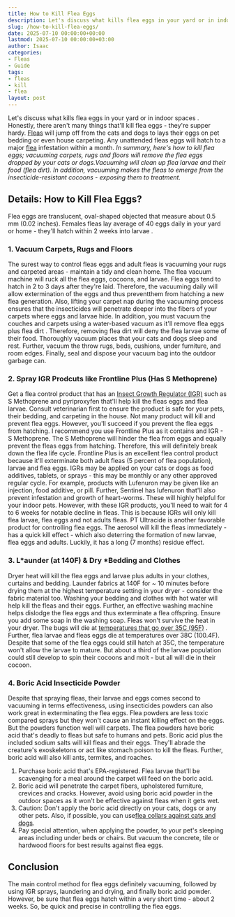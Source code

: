 ```yaml
---
title: How to Kill Flea Eggs
description: Let's discuss what kills flea eggs in your yard or in indoor spaces . Honestly, there aren't many things that'll kill flea eggs - they're supper hardy. Fleas...
slug: /how-to-kill-flea-eggs/
date: 2025-07-10 00:00:00+00:00
lastmod: 2025-07-10 00:00:00+03:00
author: Isaac
categories:
- Fleas
- Guide
tags:
- fleas
- kill
- flea
layout: post
---
```

Let's discuss what kills flea eggs in your yard or in
indoor spaces
. Honestly, there aren't many things that'll kill flea eggs - they're supper hardy.
[Fleas](https://pestpolicy.com/how-to-kill-fleas-on-dogs-naturally-safe-and-fast/) will jump off from the cats and dogs to lays their eggs on pet bedding or even house carpeting. Any unattended fleas eggs will hatch to a major [flea](https://pestpolicy.com/what-kills-fleas-in-the-yard-naturally/) infestation within a month.
*In summary, here's how to kill flea eggs; vacuuming carpets, rugs and floors will remove the flea eggs dropped by your cats or dogs.Vacuuming will clean up flea larvae and their food (flea dirt). In addition, vacuuming makes the fleas to emerge from the insecticide-resistant cocoons - exposing them to treatment.*
## Details: How to Kill Flea Eggs?
Flea eggs are translucent, oval-shaped objected that measure about 0.5 mm (0.02 inches). Females fleas lay average of 40 eggs daily in your yard or home - they'll
hatch within 2 weeks into larvae
.

### **1. Vacuum Carpets, Rugs and Floors**
The surest way to control fleas eggs and adult fleas is vacuuming your rugs and carpeted areas - maintain a tidy and clean home. The
flea vacuum
machine will ruck all the flea eggs, cocoons, and larvae.
Flea eggs tend to hatch in 2 to 3 days after they're laid. Therefore, the vacuuming daily will allow extermination of the eggs and thus preventthem from hatching a new flea generation.
Also, lifting your carpet nap during the vacuuming process ensures that the insecticides will penetrate deeper into the fibers of your carpets where eggs and larvae hide.
In addition, you must vacuum the couches and carpets using a water-based vacuum as it'll remove flea eggs plus
flea dirt
. Therefore, removing flea dirt will deny the flea larvae some of their food.
Thoroughly vacuum places that your cats and dogs sleep and rest. Further, vacuum the throw rugs, beds, cushions, under furniture, and room edges. Finally, seal and dispose your vacuum bag into the outdoor garbage can.
### 2. Spray IGR Prodcuts like Frontline Plus (Has S Methoprene)
Get a flea control product that has an
[Insect Growth Regulator (IGR)](http://npic.orst.edu/ingred/ptype/igr.html)
such as S Methoprene and pyriproxyfen that'll help kill the fleas eggs and flea larvae. Consult veterinarian first to ensure the product is safe for your pets, their bedding, and carpeting in the house.
Not many product will kill and prevent flea eggs. However, you'll succeed if you prevent the flea eggs from hatching. I recommend you use Frontline Plus as it contains and IGR - S Methoprene.
The S Methoprene will hinder the flea from eggs and equally prevent the fleas eggs from hatching. Therefore, this will definitely break down the flea life cycle.
Frontline Plus is an excellent flea control product because it'll exterminate both adult fleas (5 percent of flea population), larvae and flea eggs.
IGRs may be applied on your cats or dogs as food additives, tablets, or sprays - this may be monthly or any other approved regular cycle. For example, products with Lufenuron may be given like an injection, food additive, or pill.
Further, Sentinel has lufenuron that'll also prevent infestation and growth of heart-worms. These will highly helpful for your indoor pets.
However, with these IGR products, you'll need to wait for 4 to 6 weeks for notable decline in fleas. This is because IGRs will only kill flea larvae, flea eggs and not adults fleas.
PT Ultracide is another favorable product for controlling flea eggs. The aerosol will kill the fleas immediately - has a quick kill effect - which also deterring the formation of new larvae, flea eggs and adults. Luckily, it has a long (7 months) residue effect.
### 3. L*aunder (at 140F) & Dry *Bedding and Clothes
Dryer heat will kill the flea eggs and larvae plus adults in your clothes, curtains and bedding. Launder fabrics at 140F for ~ 10 minutes before drying them at the highest temperature setting in your dryer - consider the fabric material too.
Washing your bedding and clothes with hot water will help kill the fleas and their eggs. Further, an effective washing machine helps dislodge the flea eggs and thus exterminate a flea offspring. Ensure you add some soap in the washing soap.
Fleas won't survive the heat in your dryer. The bugs will die at
[temperatures that go over 35C (95F)](https://www.ncbi.nlm.nih.gov/pubmed/7288833)
. Further, flea larvae and fleas eggs die at temperatures over 38C (100.4F).
Despite that some of the flea eggs could still hatch at 35C, the temperature won't allow the larvae to mature. But about a third of the larvae population could still develop to spin their cocoons and molt - but all will die in their cocoon.
### 4. Boric Acid Insecticide Powder
Despite that spraying fleas, their larvae and eggs comes second to vacuuming in terms effectiveness, using insecticides powders can also work great in exterminating the flea eggs.
Flea powders are less toxic compared sprays but they won't cause an instant killing effect on the eggs. But the powders function well will carpets. The flea powders have boric acid that's deadly to fleas but safe to humans and pets.
Boric acid plus the included sodium salts will kill fleas and their eggs. They'll abrade the creature's exoskeletons or act like stomach poison to kill the fleas. Further, boric acid will also kill ants, termites, and roaches.
1. Purchase boric acid that's EPA-registered. Flea larvae that'll be scavenging for a meal around the carpet will feed on the boric acid.
2. Boric acid will penetrate the carpet fibers, upholstered furniture, crevices and cracks. However, avoid using boric acid powder in the outdoor spaces as it won't be effective against fleas when it gets wet.
3. Caution: Don't apply the boric acid directly on your cats, dogs or any other pets. Also, if possible, you can use[flea collars against cats and dogs](https://pestpolicy.com/do-flea-collars-work/).
4. Pay special attention, when applying the powder, to your pet's sleeping areas including under beds or chairs. But vacuum the concrete, tile or hardwood floors for best results against flea eggs.
## Conclusion
The main control method for flea eggs definitely vacuuming, followed by using IGR sprays, laundering and drying, and finally boric acid powder.
However, be sure that flea eggs hatch within a very short time - about 2 weeks. So, be quick and precise in controlling the flea eggs.
